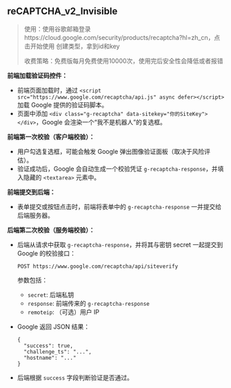## reCAPTCHA_v2_Invisible

>使用：使用谷歌邮箱登录https://cloud.google.com/security/products/recaptcha?hl=zh_cn，点击开始使用 创建类型，拿到id和key
>
>收费策略：免费版每月免费使用10000次，使用完后安全性会降低或者报错

**前端加载验证码控件：**

- 前端页面加载时，通过 `<script src="https://www.google.com/recaptcha/api.js" async defer></script>` 加载 Google 提供的验证码脚本。
- 页面中添加 `<div class="g-recaptcha" data-sitekey="你的SiteKey"></div>`，Google 会渲染一个“我不是机器人”的复选框。

**前端第一次校验（客户端校验）：**

- 用户勾选复选框，可能会触发 Google 弹出图像验证面板（取决于风险评估）。
- 验证成功后，Google 会自动生成一个校验凭证 `g-recaptcha-response`，并填入隐藏的 `<textarea>` 元素中。

**前端提交到后端：**

- 表单提交或按钮点击时，前端将表单中的 `g-recaptcha-response` 一并提交给后端服务器。

**后端第二次校验（服务端校验）：**

- 后端从请求中获取 `g-recaptcha-response`，并将其与密钥 secret 一起提交到 Google 的校验接口：

  ```
  POST https://www.google.com/recaptcha/api/siteverify
  ```

  参数包括：

  - `secret`: 后端私钥
  - `response`: 前端传来的 `g-recaptcha-response`
  - `remoteip`: （可选）用户 IP

- Google 返回 JSON 结果：

  ```
  {
    "success": true,
    "challenge_ts": "...",
    "hostname": "..."
  }
  ```

- 后端根据 `success` 字段判断验证是否通过。
